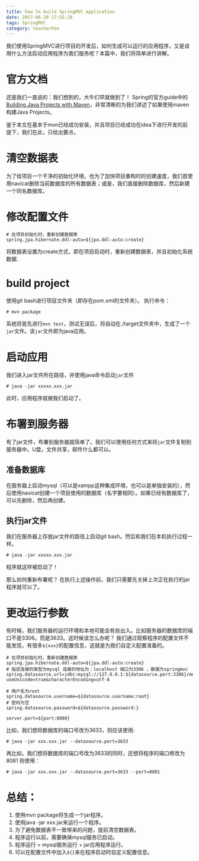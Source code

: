 ```yaml
---
title: how to build SpringMVC application
date: 2017-06-20 17:55:28
tags: SpringMVC
category: teacherPan
---
```

我们使用SpringMVC进行项目的开发后，如何生成可以运行的应用程序，又是该用什么方法启动应用程序为我们服务呢？本篇中，我们将简单进行讲解。

# 官方文档
还是我们一直说的：我们想到的，大牛们早就做到了！
Spring的官方guide中的[Building Java Projects with Maven](https://spring.io/guides/gs/maven/)，非常清晰的为我们讲述了如果使用maven构建Java Projects。

鉴于本文在基本于mvn已经成功安装，并且项目已经成功在idea下进行开发的前提下，我们在此，只给出要点。
<!-- more -->
# 清空数据表
为了给项目一个干净的初始化环境，也为了加快项目重构时的创建速度，我们首使用navicat删除当前数据库的所有数据表；或是，我们直接删除数据库，然后新建一个同名数据库。

# 修改配置文件
```
# 在项目初始化时，重新创建数据表
spring.jpa.hibernate.ddl-auto=${jpa.ddl-auto:create}
```
将数据表设置为create方式，即在项目启动时，重新创建数据表，并且初始化系统数据.

# build project
使用git bash进行项目文件夹（即存在pom.xml的文件夹）。
执行命令：
```
# mvn package
```
系统将首先进行`mvn test`，测试无误后，将自动在./target文件夹中，生成了一个`jar`文件。该`jar`文件即为java应用。

# 启动应用
我们进入jar文件所在路径，并使用java命令启动`jar`文件
```
# java -jar xxxxx.xxx.jar
```
此时，应用程序就被我们启动了。

# 布署到服务器
有了jar文件，布署到服务器就简单了。我们可以使用任何方式来将`jar`文件复制到服务器中。U盘，文件共享，邮件什么都可以。

## 准备数据库
在服务器上启动mysql（可以是xampp这种集成环境，也可以是单独安装的），然后使用navicat创建一个项目使用的数据库（名字要相同）。如果已经有数据库了，可以先删除，然后再创建。

## 执行jar文件
我们在服务器上存放jar文件的路径上启动git bash。然后和我们在本机执行过程一样。
```
# java -jar xxxxx.xxx.jar
```

程序就这样被启动了！

那么如何重新布署呢？
在执行上述操作前，我们只需要先关掉上次正在执行的jar程序就可以了。

# 更改运行参数
有时候，我们服务器的运行环境和本地可能会有些出入。比如服务器的数据库的端口不是3306。而是3633。这时候该怎么办呢？
我们通过观察程序的配置文件不能发现，有很多`${xxx}`的配置信息，这就是为我们自定义配置准备的。
```
# 在项目初始化时，重新创建数据表
spring.jpa.hibernate.ddl-auto=${jpa.ddl-auto:create}
# 指定连接的类型为mysql 连接的地址为：localhost 端口为3306 ，数据为springmvc
spring.datasource.url=jdbc:mysql://127.0.0.1:${datasource.port:3306}/measurement?useUnicode=true&characterEncoding=utf-8

# 用户名为root
spring.datasource.username=${datasource.username:root}
# 密码为空
spring.datasource.password=${datasource.password:}

server.port=${port:8080}
```
比如，我们想将数据库的端口号改为3633，则应该使用:
```
# java -jar xxx.xxx.jar --datasource.port=3633
```

再比如，我们想将数据库的端口号改为3633的同时，还想将程序的端口修改为8081
则使用：
```
# java -jar xxx.xxx.jar --datasource.port=3633 --port=8081
```


# 总结：
1. 使用mvn package将生成一个jar程序。
2. 使用java -jar xxx.jar来运行一个程序。
3. 为了避免数据表不一致带来的问题，提前清空数据表。
4. 程序运行以前，需要确保mysql服务已启动。
5. 程序运行 = mysql服务运行 + jar应用程序运行。
6. 可以在配置文件中加入`${}`来在程序启动时自定义配置信息。










